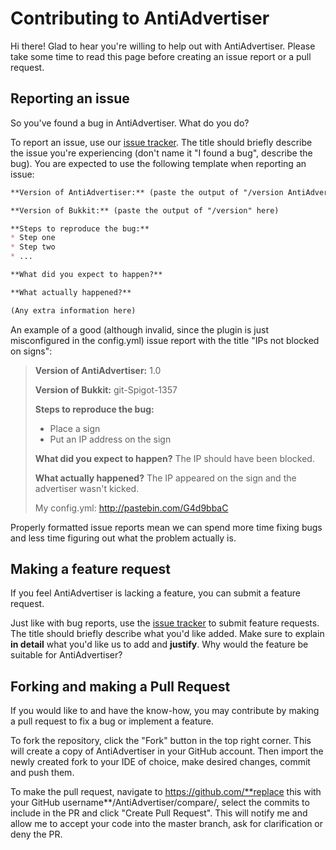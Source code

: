 Contributing to AntiAdvertiser
==============================

Hi there! Glad to hear you're willing to help out with AntiAdvertiser. Please take some time to read this page before creating an issue report or a pull request.

Reporting an issue
------------------
So you've found a bug in AntiAdvertiser. What do you do?

To report an issue, use our [issue tracker](https://github.com/MrEinStain/AntiAdvertiser/issues/new). The title should briefly describe the issue you're experiencing (don't name it "I found a bug", describe the bug). You are expected to use the following template when reporting an issue:

```markdown
**Version of AntiAdvertiser:** (paste the output of "/version AntiAdvertiser" here)

**Version of Bukkit:** (paste the output of "/version" here)

**Steps to reproduce the bug:**
* Step one
* Step two
* ...

**What did you expect to happen?**

**What actually happened?**

(Any extra information here)
```

An example of a good (although invalid, since the plugin is just misconfigured in the config.yml) issue report with the title "IPs not blocked on signs":

> **Version of AntiAdvertiser:** 1.0
>
> **Version of Bukkit:** git-Spigot-1357
>
> **Steps to reproduce the bug:**
> * Place a sign
> * Put an IP address on the sign
>
> **What did you expect to happen?** The IP should have been blocked.
>
> **What actually happened?** The IP appeared on the sign and the advertiser wasn't kicked.
>
> My config.yml: http://pastebin.com/G4d9bbaC

Properly formatted issue reports mean we can spend more time fixing bugs and less time figuring out what the problem actually is.

Making a feature request
------------------------
If you feel AntiAdvertiser is lacking a feature, you can submit a feature request.

Just like with bug reports, use the [issue tracker](https://github.com/MrEinStain/AntiAdvertiser/issues/new) to submit feature requests. The title should briefly describe what you'd like added. Make sure to explain **in detail** what you'd like us to add and **justify**. Why would the feature be suitable for AntiAdvertiser?

Forking and making a Pull Request
---------------------------------
If you would like to and have the know-how, you may contribute by making a pull request to fix a bug or implement a feature.

To fork the repository, click the "Fork" button in the top right corner. This will create a copy of AntiAdvertiser in your GitHub account. Then import the newly created fork to your IDE of choice, make desired changes, commit and push them.

To make the pull request, navigate to https://github.com/**replace this with your GitHub username**/AntiAdvertiser/compare/, select the commits to include in the PR and click "Create Pull Request". This will notify me and allow me to accept your code into the master branch, ask for clarification or deny the PR.